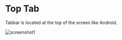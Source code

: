 # Top Tab

Tabbar is located at the top of the screen like Android.
  
  
![screenshot1](https://user-images.githubusercontent.com/34932349/104554335-63322c80-567f-11eb-9f88-14d190590d95.png)
